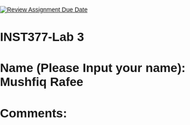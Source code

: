 [![Review Assignment Due Date](https://classroom.github.com/assets/deadline-readme-button-22041afd0340ce965d47ae6ef1cefeee28c7c493a6346c4f15d667ab976d596c.svg)](https://classroom.github.com/a/LXHgsJqg)
# INST377-Lab 3

# Name (Please Input your name): Mushfiq Rafee

# Comments: 

<!DOCTYPE html>
<html lang="en">
<head>
    <meta charset="UTF-8">
    <title>Rock-Paper-Scissors Page</title>
    <style>
        /* Global Styles */
        body {
            font-family: Arial, sans-serif; /* custom font-family */
            margin: 0;
            padding: 0;
        }

        /* Header & Footer */
        .header-footer {
            background-color: #333;
            color: white;
            text-align: center;
            padding: 20px;
            margin: 10px;
        }

        /* Navigation */
        nav ul {
            list-style-type: none;
            margin: 0;
            padding: 0;
            text-align: center;
        }

        nav ul li {
            display: inline;
            margin: 0 15px;
        }

        nav ul li a {
            text-decoration: none;
            color: #333;
            font-weight: bold;
        }

        nav ul li a:hover {
            color: red;
        }

        /* Content Layout */
        .content {
            display: flex; /* makes sidebar + main in one line */
            margin: 20px;
        }

        /* Main Content */
        .main {
            width: 70%;
            padding: 20px;
            margin: 10px;
            background-color: #f0f0f0;
        }

        /* Sidebar */
        .sidebar {
            width: 30%;
            padding: 20px;
            margin: 10px;
            background-color: #ddd;
            transition: background-color 0.3s;
        }

        .sidebar:hover {
            background-color: #bbb; /* changes color on hover */
        }

        /* Form Styling */
        #name {
            width: 200px;
            transition: width 0.3s;
        }

        #name:focus {
            width: 300px;
        }

        input[type="submit"] {
            padding: 8px 15px;
            background-color: #4CAF50;
            color: white;
            border: none;
            cursor: pointer;
        }

        input[type="submit"]:hover {
            background-color: #45a049;
        }
    </style>
</head>
<body>

    <!-- Header -->
    <div class="header-footer">
        <h1>Welcome to Rock-Paper-Scissors!</h1>
    </div>

    <!-- Navigation -->
    <nav>
        <ul>
            <li><a href="https://www.google.com" target="_blank">Google</a></li>
            <li><a href="https://www.wikipedia.org" target="_blank">Wikipedia</a></li>
            <li><a href="https://www.youtube.com" target="_blank">YouTube</a></li>
        </ul>
    </nav>

    <!-- Content -->
    <div class="content">
        <!-- Main Content -->
        <div class="main">
            <h2>Play the Game</h2>
            <form>
                <label for="name">Name:</label>
                <input type="text" id="name" name="name" required><br><br>

                <label for="choice">Choose:</label>
                <select id="choice" name="choice">
                    <option value="rock">Rock</option>
                    <option value="paper">Paper</option>
                    <option value="scissors">Scissors</option>
                </select><br><br>

                <input type="submit" value="Play">
            </form>
        </div>

        <!-- Sidebar -->
        <div class="sidebar">
            <h2>Rules</h2>
            <p>Rock beats Scissors</p>
            <p>Scissors beats Paper</p>
            <p>Paper beats Rock</p>
        </div>
    </div>

    <!-- Footer -->
    <div class="header-footer">
        <p>DJ is the UFC GOAT</p>
    </div>
</body>
</html>

